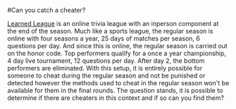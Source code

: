 #Can you catch a cheater?


[Learned League](https://learnedleague.com/thorsten/) is an online trivia league with an inperson component at the end of the season. Much like a sports league, the regular season is online with four seasons a year, 25 days of matches per season, 6 questions per day. And since this is online, the regular season is carried out on the honor code. Top performers qualify for a once a year championship, 4 day live tournament, 12 questions per day. After day 2, the bottom performers are eliminated. With this setup, it is entirely possible for someone to cheat during the regular season and not be punished or detected however the methods used to cheat in the regular season won't be available for them in the final rounds. The question stands, it is possible to determine if there are cheaters in this context and if so can you find them?

